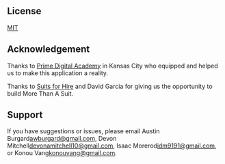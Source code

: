 ## License
[MIT](https://choosealicense.com/licenses/mit/)

## Acknowledgement
Thanks to [Prime Digital Academy](www.primeacademy.io) in Kansas City who equipped and helped us to make this application a reality.

Thanks to [Suits for Hire](https://suitsforhire.org/) and David Garcia for giving us the opportunity to build More Than A Suit.

## Support
If you have suggestions or issues, please email Austin Burgard[awburgard@gmail.com](awburgard@gmail.com), Devon Mitchell[devonamitchell10@gmail.com](devonamitchell10@gmail.com), Isaac Morerod[idm9191@gmail.com](idm9191@gmail.com), or Konou Vang[konouvang@gmail.com](konouvang@gmail.com).